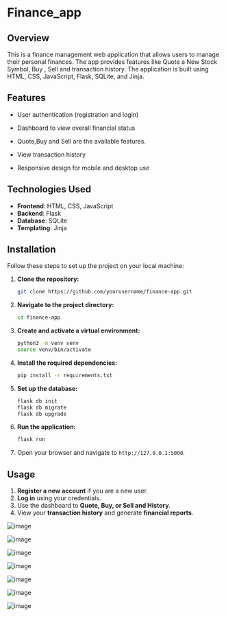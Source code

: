 # Finance_app

## Overview
This is a finance management web application that allows users to manage their personal finances. The app provides features like Quote a New Stock Symbol, Buy , Sell and  transaction history. The application is built using HTML, CSS, JavaScript, Flask, SQLite, and Jinja.

## Features
- User authentication (registration and login)
- Dashboard to view overall financial status
- Quote,Buy and Sell are the available features.
- View transaction history

- Responsive design for mobile and desktop use

## Technologies Used
- **Frontend**: HTML, CSS, JavaScript
- **Backend**: Flask
- **Database**: SQLite
- **Templating**: Jinja

## Installation
Follow these steps to set up the project on your local machine:

1. **Clone the repository:**
    ```bash
    git clone https://github.com/yourusername/finance-app.git
    ```
2. **Navigate to the project directory:**
    ```bash
    cd finance-app
    ```
3. **Create and activate a virtual environment:**
    ```bash
    python3 -m venv venv
    source venv/bin/activate
    ```
4. **Install the required dependencies:**
    ```bash
    pip install -r requirements.txt
    ```
5. **Set up the database:**
    ```bash
    flask db init
    flask db migrate
    flask db upgrade
    ```
6. **Run the application:**
    ```bash
    flask run
    ```
7. Open your browser and navigate to `http://127.0.0.1:5000`.

## Usage
1. **Register a new account** if you are a new user.
2. **Log in** using your credentials.
3. Use the dashboard to **Quote, Buy, or Sell and History**.
4. View your **transaction history** and generate **financial reports**.

![image](https://github.com/ravikiran-mothukuri/Finance_app/assets/75983016/f02cd945-db5d-446e-a360-51258822caaa)

![image](https://github.com/ravikiran-mothukuri/Finance_app/assets/75983016/42b4a1a5-bf56-417f-bbfa-24dbdb8f9ffb)

![image](https://github.com/ravikiran-mothukuri/Finance_app/assets/75983016/e6ec3eb6-6c6c-4e08-b53a-cebfc205a58e)

![image](https://github.com/ravikiran-mothukuri/Finance_app/assets/75983016/34919f88-9d38-4711-8ffe-ec16b95b3405)

![image](https://github.com/ravikiran-mothukuri/Finance_app/assets/75983016/55f1801d-92ed-4885-90e0-b1da2c64133d)

![image](https://github.com/ravikiran-mothukuri/Finance_app/assets/75983016/5e7c7506-ce22-4255-9d1f-e7a977c37323)

![image](https://github.com/ravikiran-mothukuri/Finance_app/assets/75983016/2e43c42c-8305-497e-8ca4-87e3755b4f52)
